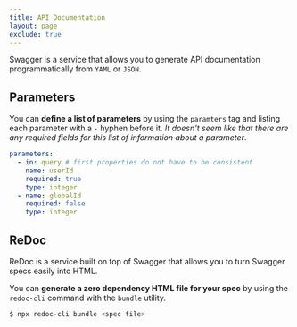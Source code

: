```yaml
---
title: API Documentation
layout: page
exclude: true
---
```


Swagger is a service that allows you to generate API documentation programmatically from `YAML` or `JSON`.

## Parameters

You can **define a list of parameters** by using the `paramters` tag and listing each parameter with a `-` hyphen before it. *It doesn't seem like that there are any required fields for this list of information about a parameter*.
```yaml
parameters:
  - in: query # first properties do not have to be consistent
    name: userId
    required: true
    type: integer
  - name: globalId
    required: false
    type: integer
```

## ReDoc

ReDoc is a service built on top of Swagger that allows you to turn Swagger specs easily into HTML.

You can **generate a zero dependency HTML file for your spec** by using the `redoc-cli` command with the `bundle` utility.
```bash
$ npx redoc-cli bundle <spec file>
``` 


<!--stackedit_data:
eyJoaXN0b3J5IjpbMTQ5NDQyNzE0OCwtMTQ1NDE4NDQ0NSwtOD
M4MTUwMTYzLDIzMjgzMTA2NV19
-->